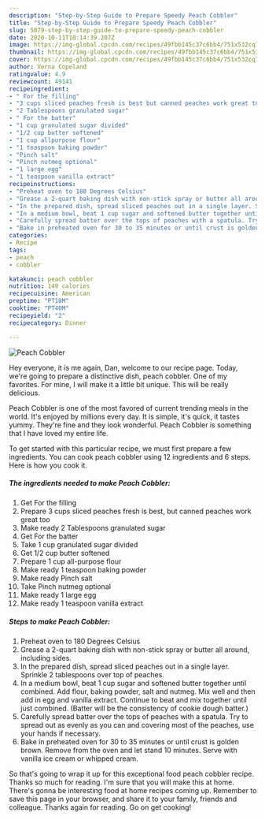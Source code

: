 ```yaml
---
description: "Step-by-Step Guide to Prepare Speedy Peach Cobbler"
title: "Step-by-Step Guide to Prepare Speedy Peach Cobbler"
slug: 5079-step-by-step-guide-to-prepare-speedy-peach-cobbler
date: 2020-10-11T10:14:39.207Z
image: https://img-global.cpcdn.com/recipes/49fbb145c37c6bb4/751x532cq70/peach-cobbler-recipe-main-photo.jpg
thumbnail: https://img-global.cpcdn.com/recipes/49fbb145c37c6bb4/751x532cq70/peach-cobbler-recipe-main-photo.jpg
cover: https://img-global.cpcdn.com/recipes/49fbb145c37c6bb4/751x532cq70/peach-cobbler-recipe-main-photo.jpg
author: Verna Copeland
ratingvalue: 4.9
reviewcount: 49141
recipeingredient:
- " For the filling"
- "3 cups sliced peaches fresh is best but canned peaches work great too"
- "2 Tablespoons granulated sugar"
- " For the batter"
- "1 cup granulated sugar divided"
- "1/2 cup butter softened"
- "1 cup allpurpose flour"
- "1 teaspoon baking powder"
- "Pinch salt"
- "Pinch nutmeg optional"
- "1 large egg"
- "1 teaspoon vanilla extract"
recipeinstructions:
- "Preheat oven to 180 Degrees Celsius"
- "Grease a 2-quart baking dish with non-stick spray or butter all around, including sides."
- "In the prepared dish, spread sliced peaches out in a single layer. Sprinkle 2 tablespoons over top of peaches."
- "In a medium bowl, beat 1 cup sugar and softened butter together until combined. Add flour, baking powder, salt and nutmeg. Mix well and then add in egg and vanilla extract. Continue to beat and mix together until just combined. (Batter will be the consistency of cookie dough batter.)"
- "Carefully spread batter over the tops of peaches with a spatula. Try to spread out as evenly as you can and covering most of the peaches, use your hands if necessary."
- "Bake in preheated oven for 30 to 35 minutes or until crust is golden brown. Remove from the oven and let stand 10 minutes. Serve with vanilla ice cream or whipped cream."
categories:
- Recipe
tags:
- peach
- cobbler

katakunci: peach cobbler 
nutrition: 149 calories
recipecuisine: American
preptime: "PT18M"
cooktime: "PT40M"
recipeyield: "2"
recipecategory: Dinner

---
```



![Peach Cobbler](https://img-global.cpcdn.com/recipes/49fbb145c37c6bb4/751x532cq70/peach-cobbler-recipe-main-photo.jpg)

Hey everyone, it is me again, Dan, welcome to our recipe page. Today, we're going to prepare a distinctive dish, peach cobbler. One of my favorites. For mine, I will make it a little bit unique. This will be really delicious.



Peach Cobbler is one of the most favored of current trending meals in the world. It's enjoyed by millions every day. It is simple, it's quick, it tastes yummy. They're fine and they look wonderful. Peach Cobbler is something that I have loved my entire life.


To get started with this particular recipe, we must first prepare a few ingredients. You can cook peach cobbler using 12 ingredients and 6 steps. Here is how you cook it.

<!--inarticleads1-->

##### The ingredients needed to make Peach Cobbler:

1. Get  For the filling
1. Prepare 3 cups sliced peaches fresh is best, but canned peaches work great too
1. Make ready 2 Tablespoons granulated sugar
1. Get  For the batter
1. Take 1 cup granulated sugar divided
1. Get 1/2 cup butter softened
1. Prepare 1 cup all-purpose flour
1. Make ready 1 teaspoon baking powder
1. Make ready Pinch salt
1. Take Pinch nutmeg optional
1. Make ready 1 large egg
1. Make ready 1 teaspoon vanilla extract




<!--inarticleads2-->

##### Steps to make Peach Cobbler:

1. Preheat oven to 180 Degrees Celsius
1. Grease a 2-quart baking dish with non-stick spray or butter all around, including sides.
1. In the prepared dish, spread sliced peaches out in a single layer. Sprinkle 2 tablespoons over top of peaches.
1. In a medium bowl, beat 1 cup sugar and softened butter together until combined. Add flour, baking powder, salt and nutmeg. Mix well and then add in egg and vanilla extract. Continue to beat and mix together until just combined. (Batter will be the consistency of cookie dough batter.)
1. Carefully spread batter over the tops of peaches with a spatula. Try to spread out as evenly as you can and covering most of the peaches, use your hands if necessary.
1. Bake in preheated oven for 30 to 35 minutes or until crust is golden brown. Remove from the oven and let stand 10 minutes. Serve with vanilla ice cream or whipped cream.




So that's going to wrap it up for this exceptional food peach cobbler recipe. Thanks so much for reading. I'm sure that you will make this at home. There's gonna be interesting food at home recipes coming up. Remember to save this page in your browser, and share it to your family, friends and colleague. Thanks again for reading. Go on get cooking!
